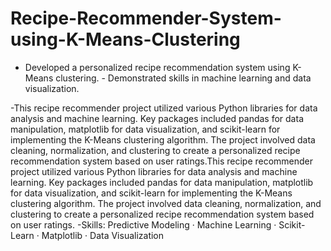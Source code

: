 # Recipe-Recommender-System-using-K-Means-Clustering
- Developed a personalized recipe recommendation system using K-Means clustering. - Demonstrated skills in machine learning and data visualization.

-This recipe recommender project utilized various Python libraries for data analysis and machine learning. Key packages included pandas for data manipulation, matplotlib for data visualization, and scikit-learn for implementing the K-Means clustering algorithm. The project involved data cleaning, normalization, and clustering to create a personalized recipe recommendation system based on user ratings.This recipe recommender project utilized various Python libraries for data analysis and machine learning. Key packages included pandas for data manipulation, matplotlib for data visualization, and scikit-learn for implementing the K-Means clustering algorithm. The project involved data cleaning, normalization, and clustering to create a personalized recipe recommendation system based on user ratings.
-Skills: Predictive Modeling · Machine Learning · Scikit-Learn · Matplotlib · Data Visualization
